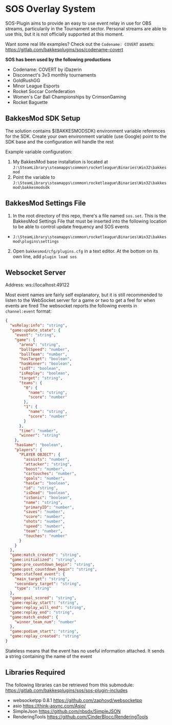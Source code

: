 # SOS Overlay System
SOS-Plugin aims to provide an easy to use event relay in use for OBS streams, particularily in the Tournament sector. Personal streams are able to use this, but it is not officially supported at this moment.

Want some real life examples? Check out the `Codename: COVERT` assets:
https://gitlab.com/bakkesplugins/sos/codename-covert

**SOS has been used by the following productions**
- Codename: COVERT by iDazerin
- Disconnect's 3v3 monthly tournaments
- GoldRushGG
- Minor League Esports
- Rocket Soccar Confederation
- Women's Car Ball Championships by CrimsonGaming
- Rocket Baguette

## BakkesMod SDK Setup
The solution contains $(BAKKESMODSDK) environment variable references for the SDK. Create your own environment variable (use Google) point to the SDK base and the configuration will handle the rest

Example variable configuration:
1. My BakkesMod base installation is located at `J:\SteamLibrary\steamapps\common\rocketleague\Binaries\Win32\bakkesmod`
2. Point the variable to `J:\SteamLibrary\steamapps\common\rocketleague\Binaries\Win32\bakkesmod\bakkesmodsdk`

## BakkesMod Settings File
1. In the root directory of this repo, there's a file named `sos.set`. This is the BakkesMod Settings File that must be inserted into the following location to be able to control update frequency and SOS events
  - `J:\SteamLibrary\steamapps\common\rocketleague\Binaries\Win32\bakkesmod\plugins\settings`

2. Open `bakkesmod/cfg/plugins.cfg` in a text editor. At the bottom on its own line, add `plugin load sos`

## Websocket Server
Address: ws://localhost:49122

Most event names are fairly self explanatory, but it is still recommended to listen to the WebSocket server for a game or two to get a feel for when events are fired
The websocket reports the following events in `channel:event` format:

```json
{
  "wsRelay:info": "string",
  "game:update_state": {
    "event": "string",
    "game": {
      "arena": "string",
      "ballSpeed": "number",
      "ballTeam": "number",
      "hasTarget": "boolean",
      "hasWinner": "boolean",
      "isOT": "boolean",
      "isReplay": "boolean",
      "target": "string",
      "teams": {
        "0": {
          "name": "string",
          "score": "number"
        },
        "1": {
          "name": "string",
          "score": "number"
        }
      },
      "time": "number",
      "winner": "string"
    },
    "hasGame": "boolean",
    "players": {
      "PLAYER OBJECT": {
        "assists": "number",
        "attacker": "string",
        "boost": "number",
        "cartouches": "number",
        "goals": "number",
        "hasCar": "boolean",
        "id": "string",
        "isDead": "boolean",
        "isSonic": "boolean",
        "name": "string",
        "primaryID": "number",
        "saves": "number",
        "score": "number",
        "shots": "number",
        "speed": "number",
        "team": "number",
        "touches": "number"
      }
    }
  },
  "game:match_created": "string",
  "game:initialized": "string",
  "game:pre_countdown_begin": "string",
  "game:post_countdown_begin": "string",
  "game:statfeed_event": {
    "main_target": "string",
    "secondary_target": "string",
    "type": "string"
  },
  "game:goal_scored": "string",
  "game:replay_start": "string",
  "game:replay_will_end": "string",
  "game:replay_end": "string",
  "game:match_ended": {
    "winner_team_num": "number"
  },
  "game:podium_start": "string",
  "game:replay_created": "string"
}
```
Stateless means that the event has no useful information attached. It sends a string containing the name of the event

## Libraries Required

The following libraries can be retrieved from this submodule:
https://gitlab.com/bakkesplugins/sos/sos-plugin-includes

- websocketpp 0.8.1 https://github.com/zaphoyd/websocketpp
- asio https://think-async.com/Asio/
- SimpleJson https://github.com/nbsdx/SimpleJSON
- RenderingTools https://github.com/CinderBlocc/RenderingTools